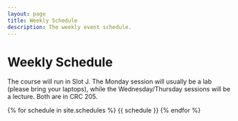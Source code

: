 ```yaml
---
layout: page
title: Weekly Schedule
description: The weekly event schedule.
---
```


# Weekly Schedule

The course will run in Slot J.
The Monday session will usually be a lab (please bring your laptops),
while the Wednesday/Thursday sessions will be a lecture. Both are in CRC 205.

{% for schedule in site.schedules %}
{{ schedule }}
{% endfor %}
